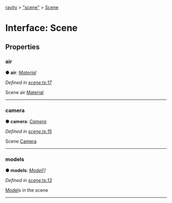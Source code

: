 [rayity](../README.md) > ["scene"](../modules/_scene_.md) > [Scene](../interfaces/_scene_.scene.md)



# Interface: Scene


## Properties
<a id="air"></a>

###  air

**●  air**:  *[Material](_material_.material.md)* 

*Defined in [scene.ts:17](https://github.com/gribbet/rayity/blob/master/src/scene.ts#L17)*



Scene air [Material](_material_.material.md)




___

<a id="camera"></a>

###  camera

**●  camera**:  *[Camera](_camera_.camera.md)* 

*Defined in [scene.ts:15](https://github.com/gribbet/rayity/blob/master/src/scene.ts#L15)*



Scene [Camera](_camera_.camera.md)




___

<a id="models"></a>

###  models

**●  models**:  *[Model](_model_.model.md)[]* 

*Defined in [scene.ts:13](https://github.com/gribbet/rayity/blob/master/src/scene.ts#L13)*



[Model](_model_.model.md)s in the scene




___


